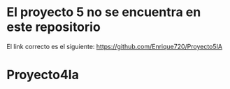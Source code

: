 # El proyecto 5 no se encuentra en este repositorio

El link correcto es el siguiente:
https://github.com/Enrique720/Proyecto5IA

# Proyecto4Ia
